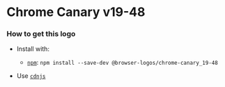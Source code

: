 # Chrome Canary v19-48

### How to get this logo

* Install with:
  * [`npm`](https://www.npmjs.com/): `npm install --save-dev @browser-logos/chrome-canary_19-48`

* Use [`cdnjs`](https://cdnjs.com/libraries/browser-logos)

